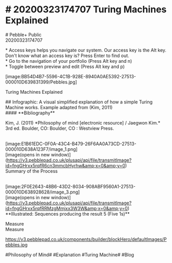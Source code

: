 # \# 20200323174707 Turing Machines Explained

\# Pebble+ Public\
20200323174707

\* Access keys helps you navigate our system. Our access key is the Alt key. Don\'t know what an access key is? Press Enter to find out.\
\* Go to the navigation of your portfolio (Press Alt key and n)\
\* Toggle between preview and edit (Press Alt key and p)

\[image:BB54D4B7-5596-4C1B-928E-8940A0AE5392-27513-000010D639831399/Pebbles.jpg\]

Turing Machines Explained

\#\# Infographic: A visual simplified explanation of how a simple Turing Machine works. Example adapted from (Kim, 2011)\
\#\#\#\# \*\*Bibliography\*\*

Kim, J. (2011) \*Philosophy of mind \[electronic resource\] / Jaegwon Kim.\* 3rd ed. Boulder, CO: Boulder, CO : Westview Press.

\
\[image:E1B61EDC-0F0A-43C4-B479-26F6AA0A73CD-27513-000010D638A123F7/image\_1.png\]\
\[image(opens in new window)\](https://v3.pebblepad.co.uk/plusapi/api/file/transmitImage?id=fngGHrxx5rqfR6cn3mmcbHyrhw&amp;x=0&amp;y=0) \
Summary of the Process

\
\[image:2F0E2643-48B6-43D2-8034-908ABF9560A1-27513-000010D638928628/image\_3.png\]\
\[image(opens in new window)\](https://v3.pebblepad.co.uk/plusapi/api/file/transmitImage?id=fngGHrxx5rqfRRMzgMmjxx3W3W&amp;x=0&amp;y=0) \
\*\*Illustrated: Sequences producing the result 5 (Five 1s)\*\*

Measure\
Measure

https://v3.pebblepad.co.uk/components/builder/blockHero/defaultImages/Pebbles.jpg

\#Philosophy of Mind\# \#Explanation \#Turing Machine\# \#Blog

